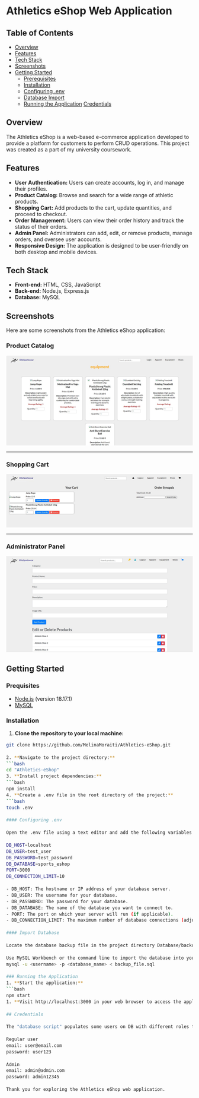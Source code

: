 # Athletics eShop Web Application

## Table of Contents
- [Overview](#overview)
- [Features](#features)
- [Tech Stack](#tech-stack)
- [Screenshots](#screenshots)
- [Getting Started](#getting-started)
  - [Prerequisites](#prerequisites)
  - [Installation](#installation)
  - [Configuring .env](#configuring-.env)
  - [Database Import](#database-import)
  - [Running the Application](#running-the-application)
[Credentials](#Credentials)

## Overview

The Athletics eShop is a web-based e-commerce application developed to provide a platform for customers to perform CRUD operations. This project was created as a part of my university coursework.

## Features

- **User Authentication:** Users can create accounts, log in, and manage their profiles.
- **Product Catalog:** Browse and search for a wide range of athletic products.
- **Shopping Cart:** Add products to the cart, update quantities, and proceed to checkout.
- **Order Management:** Users can view their order history and track the status of their orders.
- **Admin Panel:** Administrators can add, edit, or remove products, manage orders, and oversee user accounts.
- **Responsive Design:** The application is designed to be user-friendly on both desktop and mobile devices.

## Tech Stack

- **Front-end:** HTML, CSS, JavaScript
- **Back-end:** Node.js, Express.js
- **Database:** MySQL

## Screenshots

Here are some screenshots from the Athletics eShop application:

### Product Catalog

![Product Catalog](Screenshots/product_catalog.jpg)

---

### Shopping Cart

![Shopping Cart](Screenshots/shopping_cart.jpg)

---

### Administrator Panel

![Administrator Panel](Screenshots/admin_panel.jpg)


## Getting Started

### Prequisites

- [Node.js](https://nodejs.org/) (version 18.17.1)
- [MySQL](https://www.mysql.com/) 

### Installation

1. **Clone the repository to your local machine:**
  ```bash
  git clone https://github.com/MelinaMoraiti/Athletics-eShop.git

2. **Navigate to the project directory:**
  ```bash
  cd "Athletics-eShop"
3. **Install project dependencies:**
  ```bash
  npm install
4. **Create a .env file in the root directory of the project:**
  ```bash
  touch .env

#### Configuring .env

Open the .env file using a text editor and add the following variables to connect as a test user to the database.

DB_HOST=localhost
DB_USER=test_user
DB_PASSWORD=test_password
DB_DATABASE=sports_eshop
PORT=3000
DB_CONNECTION_LIMIT=10

- DB_HOST: The hostname or IP address of your database server.
- DB_USER: The username for your database.
- DB_PASSWORD: The password for your database.
- DB_DATABASE: The name of the database you want to connect to.
- PORT: The port on which your server will run (if applicable).
- DB_CONNECTION_LIMIT: The maximum number of database connections (adjust as needed).

#### Import Database

Locate the database backup file in the project directory Database/backup_file.sql.

Use MySQL Workbench or the command line to import the database into your MySQL server.
mysql -u <username> -p <database_name> < backup_file.sql

### Running the Application
1. **Start the application:**
  ```bash
  npm start
1. **Visit http://localhost:3000 in your web browser to access the application.**  

## Credentials

The "database script" populates some users on DB with different roles their passwords are securely hashed with before being stored in the database. Use the following examples:

Regular user
email: user@email.com
password: user123

Admin
email: admin@admin.com
password: admin12345

Thank you for exploring the Athletics eShop web application. 
